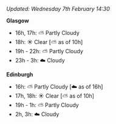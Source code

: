 *Updated: Wednesday 7th February 14:30*

**Glasgow**

* 16h, 17h: :partly_sunny: Partly Cloudy
* 18h: :sunny: Clear [:partly_sunny: as of 10h]
* 19h - 22h: :partly_sunny: Partly Cloudy
* 23h - 3h: :cloud: Cloudy

**Edinburgh**

* 16h: :partly_sunny: Partly Cloudy [:cloud: as of 16h]
* 17h, 18h: :sunny: Clear [:partly_sunny: as of 10h]
* 19h - 1h: :partly_sunny: Partly Cloudy
* 2h, 3h: :cloud: Cloudy
